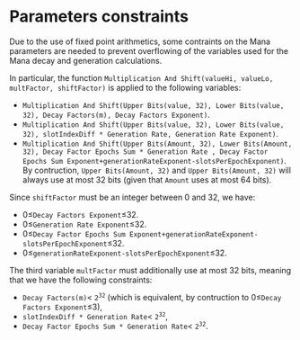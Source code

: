 
# Parameters constraints

Due to the use of fixed point arithmetics, some contraints on the Mana parameters are needed to prevent overflowing of the variables used for the Mana decay and generation calculations.

In particular, the function `Multiplication And Shift(valueHi, valueLo, multFactor, shiftFactor)` is applied to the following variables:

- `Multiplication And Shift(Upper Bits(value, 32), Lower Bits(value, 32), Decay Factors(m), Decay Factors Exponent)`.
- `Multiplication And Shift(Upper Bits(value, 32), Lower Bits(value, 32), slotIndexDiff * Generation Rate, Generation Rate Exponent)`.
- `Multiplication And Shift(Upper Bits(Amount, 32), Lower Bits(Amount, 32), Decay Factor Epochs Sum * Generation Rate , Decay Factor Epochs Sum Exponent+generationRateExponent-slotsPerEpochExponent)`.
By contruction, `Upper Bits(Amount, 32)` and `Upper Bits(Amount, 32)` will always use at most 32 bits (given that `Amount` uses at most 64 bits).

Since `shiftFactor` must be an integer between 0 and 32, we have:

- 0≤`Decay Factors Exponent`≤32.
- 0≤`Generation Rate Exponent`≤32.
- 0≤`Decay Factor Epochs Sum Exponent+generationRateExponent-slotsPerEpochExponent`≤32.
- 0≤`generationRateExponent-slotsPerEpochExponent`≤32.

The third variable `multFactor` must additionally use at most 32 bits, meaning that we have the following constraints:

- `Decay Factors(m)`< <code>2<sup>32</sup></code> (which is equivalent, by contruction to 0≤`Decay Factors Exponent`≤3),
- `slotIndexDiff * Generation Rate`< <code>2<sup>32</sup></code>,
- `Decay Factor Epochs Sum * Generation Rate`< <code>2<sup>32</sup></code>.
